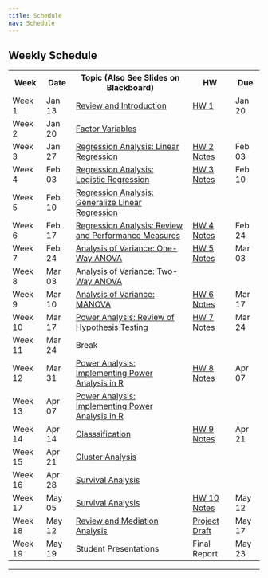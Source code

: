 ```yaml
---
title: Schedule
nav: Schedule
---
```


<head>
<style>
table {
  border-collapse: collapse;
  width: 100%;
}

th, td {
  white-space: nowrap;
  padding: 8px;
  text-align: left;
  border-bottom: 1px solid #DDD;
}

tr:hover {background-color: #D6EEEE;}
</style>
</head>
<body>

<h2>Weekly Schedule</h2>

<table>
  <tr>
    <th>Week</th>
    <th>Date</th>
    <th>Topic (Also See Slides on Blackboard)</th>
    <th>HW</th>
    <th>Due</th>
  </tr>
  <tr>
    <td>Week 1</td>
    <td>Jan 13</td>
    <td><a href="/BIOE806-Spring2022/Lecture/1-Review-and-Introduction.html">Review and Introduction</a></td>
    <td><a href="/BIOE806-Spring2022/HW/HW1.html">HW 1</a></td>
    <td>Jan 20</td>
  </tr>
    <tr>
    <td>Week 2</td>
    <td>Jan 20</td>
    <td><a href="/BIOE806-Spring2022/Lecture/2-Factor-Variables.html">Factor Variables</a></td>
    <td></td>
    <td></td>
  </tr>
    <tr>
    <td>Week 3</td>
    <td>Jan 27</td>
    <td><a href="/BIOE806-Spring2022/Lecture/3-Regression-Analysis-Linear-Regression.html">Regression Analysis: Linear Regression</a></td>
    <td><a href="/BIOE806-Spring2022/HW/HW2.html">HW 2</a> <a href="/BIOE806-Spring2022/HW/HW2-Notes.html">Notes</a></td>
    <td>Feb 03</td>
  </tr>
    <tr>
    <td>Week 4</td>
    <td>Feb 03</td>
    <td><a href="/BIOE806-Spring2022/Lecture/4-Regression-Analysis-Logistic-Regression.html">Regression Analysis: Logistic Regression</a></td>
    <td><a href="/BIOE806-Spring2022/HW/HW3.html">HW 3</a> <a href="/BIOE806-Spring2022/HW/HW3-Notes.html">Notes</a></td>
    <td>Feb 10</td>
  </tr>
    <tr>
    <td>Week 5</td>
    <td>Feb 10</td>
    <td><a href="/BIOE806-Spring2022/Lecture/5-Regression-Analysis-Generalize-Linear-Regression.html">Regression Analysis: Generalize Linear Regression</a></td>
    <td></td>
    <td></td>
  </tr>
    <tr>
    <td>Week 6</td>
    <td>Feb 17</td>
    <td><a href="/BIOE806-Spring2022/Lecture/6-Regression-Analysis-Review-and-Performance-Measures.html">Regression Analysis: Review and Performance Measures</a></td>
    <td><a href="/BIOE806-Spring2022/HW/HW4.html">HW 4</a> <a href="/BIOE806-Spring2022/HW/HW4-Notes.html">Notes</a></td>
    <td>Feb 24</td>
  </tr>
    <tr>
    <td>Week 7</td>
    <td>Feb 24</td>
    <td><a href="/BIOE806-Spring2022/Lecture/7-Analysis-of-Variance-One-Way-ANOVA.html">Analysis of Variance: One-Way ANOVA</a></td>
    <td><a href="/BIOE806-Spring2022/HW/HW5.html">HW 5</a> <a href="/BIOE806-Spring2022/HW/HW5-Notes.html">Notes</a></td>
    <td>Mar 03</td>
  </tr>
    <tr>
    <td>Week 8</td>
    <td>Mar 03</td>
    <td><a href="/BIOE806-Spring2022/Lecture/8-Analysis-of-Variance-Two-Way-ANOVA.html">Analysis of Variance: Two-Way ANOVA</a></td>
    <td></td>
    <td></td>
  </tr>
    <tr>
    <td>Week 9</td>
    <td>Mar 10</td>
    <td><a href="/BIOE806-Spring2022/Lecture/9-Analysis-of-Variance-MANOVA.html">Analysis of Variance: MANOVA</a></td>
    <td><a href="/BIOE806-Spring2022/HW/HW6.html">HW 6</a> <a href="/BIOE806-Spring2022/HW/HW6-Notes.html">Notes</a></td>
    <td>Mar 17</td>
  </tr>
    <tr>
    <td>Week 10</td>
    <td>Mar 17</td>
    <td><a href="/BIOE806-Spring2022/Lecture/10-Power-Analysis-Review-of-Hypothesis-Testing.html">Power Analysis: Review of Hypothesis Testing</a></td>
    <td><a href="/BIOE806-Spring2022/HW/HW7.html">HW 7</a> <a href="/BIOE806-Spring2022/HW/HW7-Notes.html">Notes</a></td>
    <td>Mar 24</td>
  </tr>
    <tr>
    <td>Week 11</td>
    <td>Mar 24</td>
    <td>Break</td>
    <td></td>
    <td></td>
  </tr>
    <tr>
    <td>Week 12</td>
    <td>Mar 31</td>
    <td><a href="/BIOE806-Spring2022/Lecture/12-Power-Analysis-Implementing-Power-Analysis-in-R.html">Power Analysis: Implementing Power Analysis in R</a></td>
    <td><a href="/BIOE806-Spring2022/HW/HW8.html">HW 8</a> <a href="/BIOE806-Spring2022/HW/HW8-Notes.html">Notes</a></td>
    <td>Apr 07</td>
  </tr>
    <tr>
    <td>Week 13</td>
    <td>Apr 07</td>
    <td><a href="/BIOE806-Spring2022/Lecture/13-Power-Analysis-Implementing-Power-Analysis-in-R.html">Power Analysis: Implementing Power Analysis in R</a></td>
    <td></td>
    <td></td>
  </tr>
    <tr>
    <td>Week 14</td>
    <td>Apr 14</td>
    <td><a href="/BIOE806-Spring2022/Lecture/14-Classification.html">Classsification</a></td>
    <td><a href="/BIOE806-Spring2022/HW/HW9.html">HW 9</a> <a href="/BIOE806-Spring2022/HW/HW9-Notes.html">Notes</a></td>
    <td>Apr 21</td>
  </tr>
    <tr>
    <td>Week 15</td>
    <td>Apr 21</td>
    <td><a href="/BIOE806-Spring2022/Lecture/15-Cluster-Analysis.html">Cluster Analysis</a></td>
    <td></td>
    <td></td>
  </tr>
    <tr>
    <td>Week 16</td>
    <td>Apr 28</td>
    <td><a href="/BIOE806-Spring2022/Lecture/16-Survival-Analysis.html">Survival Analysis</a></td>
    <td></td>
    <td></td>
  </tr>
    <tr>
    <td>Week 17</td>
    <td>May 05</td>
    <td><a href="/BIOE806-Spring2022/Lecture/16-Survival-Analysis.html">Survival Analysis</a></td>
    <td><a href="/BIOE806-Spring2022/HW/HW10.html">HW 10</a> <a href="/BIOE806-Spring2022/HW/HW10-Notes.html">Notes</a></td>
    <td>May 12</td>
  </tr>
    <tr>
    <td>Week 18</td>
    <td>May 12</td>
    <td><a href="/BIOE806-Spring2022/Lecture/18-Review-and-Mediation-Analysis.html">Review and Mediation Analysis</a></td>
    <td><a href="/BIOE806-Spring2022/HW/HW11-Final-Project.html">Project Draft</a></td>
    <td>May 17</td>
  </tr>
    <tr>
    <td>Week 19</td>
    <td>May 19</td>
    <td>Student Presentations</td>
    <td>Final Report</td>
    <td>May 23</td>
  </tr>

</table>

</body>

-------------

